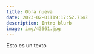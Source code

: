 ```yaml
---
title: Obra nueva
date: 2023-02-01T19:17:52.714Z
description: Intro blurb
image: img/43661.jpg
---
```

Esto es un texto
